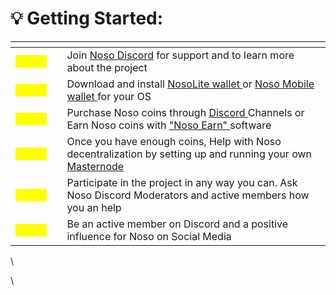 # 💡 Getting Started:

<table data-view="cards"><thead><tr><th></th><th></th><th></th></tr></thead><tbody><tr><td><mark style="color:yellow;"><strong>Step1:</strong></mark></td><td></td><td>Join <a href="https://discord.com/invite/wb9AHMp87X">Noso Discord</a> for support and to learn more about the project</td></tr><tr><td><mark style="color:yellow;"><strong>Step2:</strong></mark></td><td></td><td>Download and install <a href="https://github.com/Noso-Project/NosoLite">NosoLite wallet </a>or <a href="https://github.com/Noso-Project/NosoWallet-Android">Noso Mobile wallet </a>for your OS</td></tr><tr><td><mark style="color:yellow;"><strong>Step3:</strong></mark></td><td></td><td>Purchase Noso coins through <a href="https://discord.com/invite/wb9AHMp87X">Discord </a>Channels or Earn Noso coins with <a href="broken-reference">"Noso Earn"</a><a href="broken-reference"> </a>software</td></tr><tr><td><mark style="color:yellow;"><strong>Step4:</strong></mark></td><td></td><td>Once you have enough coins, Help with Noso decentralization by setting up and running your own <a href="../setup-a-node/earn-running-a-node.md">Masternode</a></td></tr><tr><td><mark style="color:yellow;"><strong>Step5:</strong></mark></td><td></td><td>Participate in the project in any way you can. Ask Noso Discord Moderators and active members how you an help</td></tr><tr><td><mark style="color:yellow;"><strong>Step6:</strong></mark></td><td></td><td>Be an active member on Discord and a positive influence for Noso on Social Media</td></tr></tbody></table>

\


\
